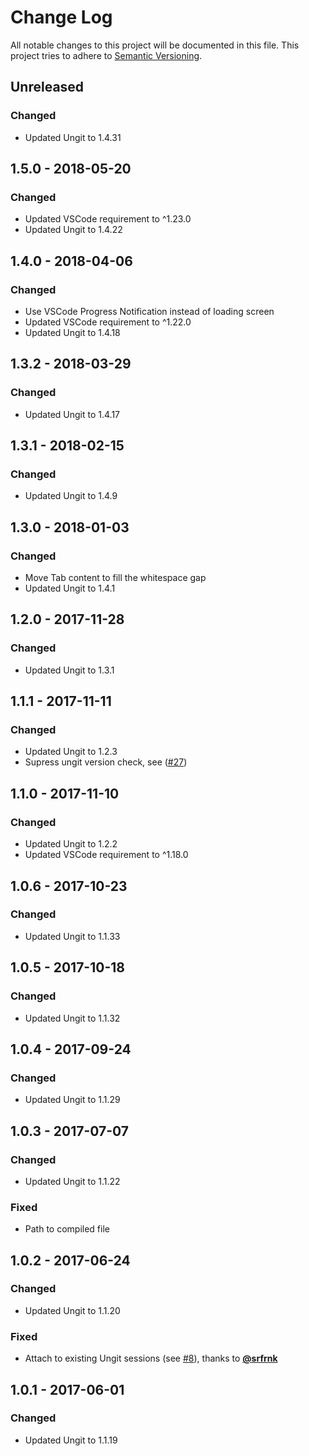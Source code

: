 # Change Log
All notable changes to this project will be documented in this file.
This project tries to adhere to [Semantic Versioning](http://semver.org/).

## Unreleased
### Changed
- Updated Ungit to 1.4.31


## 1.5.0 - 2018-05-20
### Changed
- Updated VSCode requirement to ^1.23.0
- Updated Ungit to 1.4.22


## 1.4.0 - 2018-04-06
### Changed
- Use VSCode Progress Notification instead of loading screen
- Updated VSCode requirement to ^1.22.0
- Updated Ungit to 1.4.18


## 1.3.2 - 2018-03-29
### Changed
- Updated Ungit to 1.4.17


## 1.3.1 - 2018-02-15
### Changed
- Updated Ungit to 1.4.9


## 1.3.0 - 2018-01-03
### Changed
- Move Tab content to fill the whitespace gap
- Updated Ungit to 1.4.1


## 1.2.0 - 2017-11-28
### Changed
- Updated Ungit to 1.3.1


## 1.1.1 - 2017-11-11
### Changed
- Updated Ungit to 1.2.3
- Supress ungit version check, see ([#27](https://github.com/Hirse/vscode-ungit/issues/27))


## 1.1.0 - 2017-11-10
### Changed
- Updated Ungit to 1.2.2
- Updated VSCode requirement to ^1.18.0


## 1.0.6 - 2017-10-23
### Changed
- Updated Ungit to 1.1.33


## 1.0.5 - 2017-10-18
### Changed
- Updated Ungit to 1.1.32


## 1.0.4 - 2017-09-24
### Changed
- Updated Ungit to 1.1.29


## 1.0.3 - 2017-07-07
### Changed
- Updated Ungit to 1.1.22

### Fixed
- Path to compiled file


## 1.0.2 - 2017-06-24
### Changed
- Updated Ungit to 1.1.20

### Fixed
- Attach to existing Ungit sessions (see [#8](https://github.com/Hirse/vscode-ungit/issues/8)), thanks to [__@srfrnk__](https://github.com/srfrnk)


## 1.0.1 - 2017-06-01
### Changed
- Updated Ungit to 1.1.19

